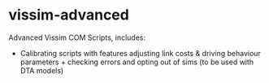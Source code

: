 # vissim-advanced
Advanced Vissim COM Scripts, includes:
- Calibrating scripts with features adjusting link costs & driving behaviour parameters + checking errors and opting out of sims (to be used with DTA models)

